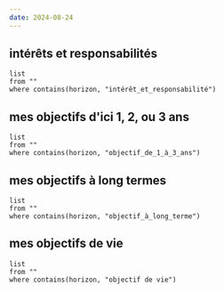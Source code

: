 ```yaml
---
date: 2024-08-24
---
```

## intérêts et responsabilités
```dataview
list
from ""
where contains(horizon, "intérêt_et_responsabilité")
```
## mes objectifs d'ici 1, 2, ou 3 ans
```dataview
list
from ""
where contains(horizon, "objectif_de_1_à_3_ans")
```
## mes objectifs à long termes
```dataview
list
from ""
where contains(horizon, "objectif_à_long_terme")
```
## mes objectifs de vie
```dataview
list
from ""
where contains(horizon, "objectif de vie")
```